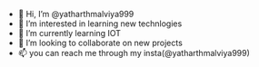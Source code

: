- 👋 Hi, I’m @yatharthmalviya999
- 👀 I’m interested in learning new technlogies
- 🌱 I’m currently learning IOT
- 💞️ I’m looking to collaborate on new projects
- 📫 you can reach me through my insta(@yatharthmalviya999)
<!---
yatharthmalviya999/yatharthmalviya999 is a ✨ special ✨ repository because its `README.md` (this file) appears on your GitHub profile.
You can click the Preview link to take a look at your changes.
--->
